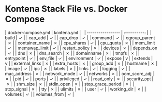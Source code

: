 # Kontena Stack File vs. Docker Compose

| docker-compose.yml | kontena.yml |  
| ----------------- | :----------: |
| build | ✓ |
| cap_add | ✓ |
| cap_drop | ✓ |
| command | ✓ |
| cgroup_parent | ✗ |
| container_name | ✗ |
| cpu_shares | ✓ |
| cpu_quota | ✗ |
| mem_limit | ✓ |
| memswap_limit | ✓ |
| restart_policy | ✗ |
| devices | ✗ |
| depends_on | ✓ |
| dns | ✗ |
| dns_search | ✗ |
| domainname | ✗ |
| tmpfs | ✗ |
| entrypoint | ✓ |
| env_file | ✓ |
| environment | ✓ |
| expose | v |
| extends | v |
| external_links | ✗ |
| extra_hosts | ✗ |
| group_add | ✗ |
| hostname | ✗ |
| image | ✓ |
| ipc | ✗ |
| labels | ✗ |
| links | ✓ |
| logging | ✓ |
| mac_address | ✗ |
| network_mode | ✓ |
| networks | ✗ |
| oom_score_adj | ✗ |
| pid | ✓ |
| ports | ✓ |
| privileged | ✓ |
| read_only | ✗ |
| security_opt | ✗ |
| shm_size | ✗ |
| stdin_open | ✗ |
| stop_grace_period | ✗ |
| stop_signal | ✗ |
| tty | ✗ |
| ulimits | ✗ |
| user | ✓ |
| working_dir | ✗ |
| volumes | ✓ |
| volumes_from | ✓ |
